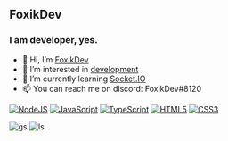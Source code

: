 ## FoxikDev
### I am developer, yes. 
- 👋 Hi, I’m [FoxikDev](https://foxikdev.eu/)
- 👀 I’m interested in [development](https://en.wikipedia.org/wiki/Software_development)
- 🌱 I’m currently learning [Socket.IO](https://socket.io)
- 📫 You can reach me on discord: FoxikDev#8120

[<img alt="NodeJS" src="https://img.shields.io/badge/node.js%20-%2343853D.svg?&style=for-the-badge&logo=node.js&logoColor=white"/>](https://nodejs.org)
[<img alt="JavaScript" src="https://img.shields.io/badge/javascript%20-%23323330.svg?&style=for-the-badge&logo=javascript&logoColor=%23F7DF1E"/>](https://www.javascript.com)
[<img alt="TypeScript" src="https://img.shields.io/badge/typescript%20-%23007ACC.svg?&style=for-the-badge&logo=typescript&logoColor=white"/>](https://typescriptlang.org)
[<img alt="HTML5" src="https://img.shields.io/badge/html5%20-%23E34F26.svg?&style=for-the-badge&logo=html5&logoColor=white"/>](https://en.wikipedia.org/wiki/HTML5)
[<img alt="CSS3" src="https://img.shields.io/badge/css3%20-%231572B6.svg?&style=for-the-badge&logo=css3&logoColor=white"/>](https://en.wikipedia.org/wiki/CSS)

![gs](https://github-readme-stats.vercel.app/api?username=foxikdev&show_icons=true&theme=dark)
![ls](https://github-readme-stats.vercel.app/api/top-langs/?username=foxikdev&theme=dark)
